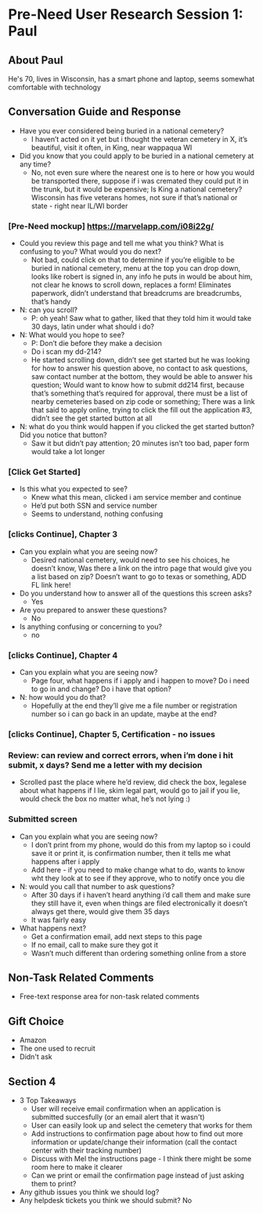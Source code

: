 # Pre-Need User Research Session 1: Paul

## About Paul
He's 70, lives in Wisconsin, has a smart phone and laptop, seems somewhat comfortable with technology

## Conversation Guide and Response
- Have you ever considered being buried in a national cemetery?
  - I haven’t acted on it yet but i thought the veteran cemetery in X, it’s beautiful, visit it often, in King, near wappaqua WI
- Did you know that you could apply to be buried in a national cemetery at any time?
  - No, not even sure where the nearest one is to here or how you would be transported there, suppose if i was cremated they could put it in the trunk, but it would be expensive; Is King a national cemetery? Wisconsin has five veterans homes, not sure if that’s national or state - right near IL/WI border
### [Pre-Need mockup] https://marvelapp.com/i08i22g/
- Could you review this page and tell me what you think? What is confusing to you? What would you do next?
  - Not bad, could click on that to determine if you’re eligible to be buried in national cemetery, menu at the top you can drop down, looks like robert is signed in, any info he puts in would be about him, not clear he knows to scroll down, replaces a form! Eliminates paperwork, didn’t understand that breadcrums are breadcrumbs, that’s handy
- N: can you scroll?
  - P: oh yeah! Saw what to gather, liked that they told him it would take 30 days, latin under what should i do?
- N: What would you hope to see?
  - P: Don’t die before they make a decision
  - Do i scan my dd-214? 
  - He started scrolling down, didn’t see get started but he was looking for how to answer his question above, no contact to ask questions, saw contact number at the bottom, they would be able to answer his question; Would want to know how to submit dd214 first, because that’s something that’s required for approval, there must be a list of nearby cemeteries based on zip code or something; There was a link that said to apply online, trying to click the fill out the application #3, didn’t see the get started button at all
- N: what do you think would happen if you clicked the get started button? Did you notice that button? 
  - Saw it but didn’t pay attention; 20 minutes isn’t too bad, paper form would take a lot longer

### [Click Get Started]

- Is this what you expected to see?
  - Knew what this mean, clicked i am service member and continue
  - He’d put both SSN and service number
  - Seems to understand, nothing confusing

### [clicks Continue], Chapter 3 
- Can you explain what you are seeing now?
  - Desired national cemetery, would need to see his choices, he doesn’t know, Was there a link on the intro page that would give you a list based on zip? Doesn’t want to go to texas or something, ADD FL link here! 
- Do you understand how to answer all of the questions this screen asks?
  - Yes
- Are you prepared to answer these questions?
  - No 
- Is anything confusing or concerning to you?
  - no
### [clicks Continue], Chapter 4
- Can you explain what you are seeing now?
  - Page four, what happens if i apply and i happen to move? Do i need to go in and change? Do i have that option?
- N: how would you do that?
  - Hopefully at the end they’ll give me a file number or registration number so i can go back in an update, maybe at the end?

### [clicks Continue], Chapter 5, Certification - no issues

### Review: can review and correct errors, when i’m done i hit submit, x days? Send me a letter with my decision 
- Scrolled past the place where he’d review, did check the box, legalese about what happens if I lie, skim legal part, would go to jail if you lie, would check the box no matter what, he’s not lying :)

### Submitted screen
- Can you explain what you are seeing now?
  - I don’t print from my phone, would do this from my laptop so i could save it or print it, is confirmation number, then it tells me what happens after i apply
  - Add here - if you need to make change what to do, wants to know wht they look at to see if they approve, who to notify once you die 
- N: would you call that number to ask questions? 
  - After 30 days if i haven’t heard anything i’d call them and make sure they still have it, even when things are filed electronically it doesn’t always get there, would give them 35 days
  - It was fairly easy
- What happens next?
  - Get a confirmation email, add next steps to this page
  - If no email, call to make sure they got it
  - Wasn’t much different than ordering something online from a store

## Non-Task Related Comments
- Free-text response area for non-task related comments

## Gift Choice
- Amazon
- The one used to recruit
- Didn't ask

## Section 4
- 3 Top Takeaways
  - User will receive email confirmation when an application is submitted succesfully (or an email alert that it wasn't)
  - User can easily look up and select the cemetery that works for them
  - Add instructions to confirmation page about how to find out more information or update/change their information (call the contact center with their tracking number)
  - Discuss with Mel the instructions page - I think there might be some room here to make it clearer
  - Can we print or email the confirmation page instead of just asking them to print?
- Any github issues you think we should log?
- Any helpdesk tickets you think we should submit? No
